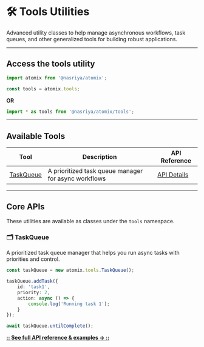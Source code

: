 # 🛠️ Tools Utilities
Advanced utility classes to help manage asynchronous workflows, task queues, and other generalized tools for building robust applications.

---
## Access the tools utility

```ts
import atomix from '@nasriya/atomix';

const tools = atomix.tools;
```

**OR**

```ts
import * as tools from '@nasriya/atomix/tools';
```
---
## Available Tools
| Tool                     | Description                                          | API Reference                 |
| ------------------------ | ---------------------------------------------------- | ----------------------------- |
| [TaskQueue](#️-taskqueue) | A prioritized task queue manager for async workflows | [API Details](./TaskQueue.md) |

---
## Core APIs
These utilities are available as classes under the `tools` namespace.

### 🗂️ TaskQueue
A prioritized task queue manager that helps you run async tasks with priorities and control.

```ts
const taskQueue = new atomix.tools.TaskQueue();

taskQueue.addTask({
    id: 'task1',
    priority: 2,
    action: async () => {
        console.log('Running task 1');
    }
});

await taskQueue.untilComplete();
```

**[:: See full API reference & examples → ::](./TaskQueue.md)**